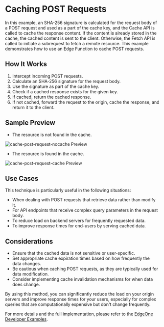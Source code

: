# Caching POST Requests

In this example, an SHA-256 signature is calculated for the request body of a POST request and used as a part of the cache key, and the Cache API is called to cache the response content. If the content is already stored in the cache, the cached content is sent to the client. Otherwise, the Fetch API is called to initiate a subrequest to fetch a remote resource. This example demonstrates how to use an Edge Function to cache POST requests.

## How It Works

1. Intercept incoming POST requests.
2. Calculate an SHA-256 signature for the request body.
3. Use the signature as part of the cache key.
4. Check if a cached response exists for the given key.
5. If cached, return the cached response.
6. If not cached, forward the request to the origin, cache the response, and return it to the client.

## Sample Preview

- The resource is not found in the cache.

![cache-post-request-nocache Preview](../readme-images/cache-post-request-nocache.avif)

- The resource is found in the cache.

![cache-post-request-cache Preview](../readme-images/cache-post-request-cache.avif)

## Use Cases

This technique is particularly useful in the following situations:

- When dealing with POST requests that retrieve data rather than modify it.
- For API endpoints that receive complex query parameters in the request body.
- To reduce load on backend servers for frequently requested data.
- To improve response times for end-users by serving cached data.

## Considerations

- Ensure that the cached data is not sensitive or user-specific.
- Set appropriate cache expiration times based on how frequently the data changes.
- Be cautious when caching POST requests, as they are typically used for data modification.
- Consider implementing cache invalidation mechanisms for when data does change.

By using this method, you can significantly reduce the load on your origin servers and improve response times for your users, especially for complex queries that are computationally expensive but don't change frequently.

For more details and the full implementation, please refer to the [EdgeOne Developer Examples](https://edgeone.ai/developer/examples/caching-post-requests).